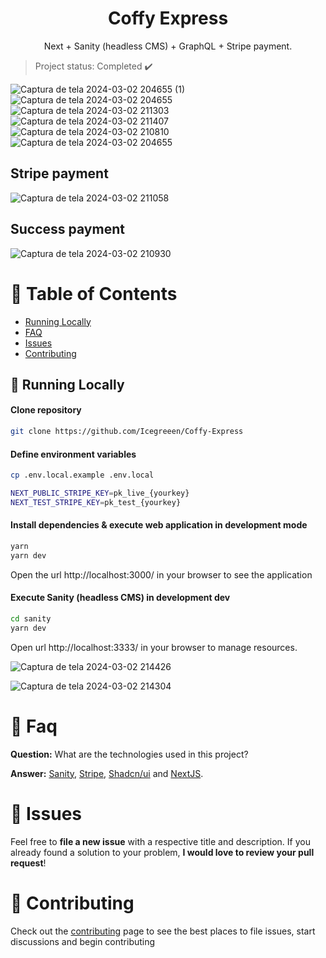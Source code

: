 <h1 align="center">
    Coffy Express
</h1>

<p align=center>Next + Sanity (headless CMS) + GraphQL + Stripe payment.</p>

> Project status: Completed :heavy_check_mark:

![Captura de tela 2024-03-02 204655 (1)](https://github.com/Icegreeen/Coffy-Express/assets/56550632/6ad806ec-c98f-43eb-802d-96bc0b90130b)
![Captura de tela 2024-03-02 204655](https://github.com/Icegreeen/Coffy-Express/assets/56550632/e6c45452-c867-40a0-9fea-da3b9c562295)
![Captura de tela 2024-03-02 211303](https://github.com/Icegreeen/Coffy-Express/assets/56550632/f20e5d28-2df2-4525-b69f-698548100ca9)
![Captura de tela 2024-03-02 211407](https://github.com/Icegreeen/Coffy-Express/assets/56550632/c11ac009-f102-4395-9029-42a9f650fe01)
![Captura de tela 2024-03-02 210810](https://github.com/Icegreeen/Coffy-Express/assets/56550632/e326a68a-49f0-4291-8d9c-df1ea8a8be43)
![Captura de tela 2024-03-02 204655](https://github.com/Icegreeen/Coffy-Express/assets/56550632/3922d752-b015-4fdd-b0e7-12740e985e5e)
## Stripe payment
![Captura de tela 2024-03-02 211058](https://github.com/Icegreeen/Coffy-Express/assets/56550632/67e5d050-7ce9-43c6-b38a-c398fe8c1639)
## Success payment
![Captura de tela 2024-03-02 210930](https://github.com/Icegreeen/Coffy-Express/assets/56550632/91092f03-e5e0-459e-a220-81bb86880c42)

                      
# :pushpin: Table of Contents

* [Running Locally](#construction_worker-running-locally)
* [FAQ](#postbox-faq)
* [Issues](#bug-issues)
* [Contributing](#tada-contributing)

## :construction_worker: Running Locally

#### Clone repository
```bash
git clone https://github.com/Icegreeen/Coffy-Express
```

#### Define environment variables
```bash
cp .env.local.example .env.local

NEXT_PUBLIC_STRIPE_KEY=pk_live_{yourkey}
NEXT_TEST_STRIPE_KEY=pk_test_{yourkey}
```

#### Install dependencies & execute web application in development mode
```bash
yarn
yarn dev
```
Open the url http://localhost:3000/ in your browser to see the application

#### Execute Sanity (headless CMS) in development dev
```bash
cd sanity
yarn dev
```
Open url http://localhost:3333/ in your browser to manage resources.

![Captura de tela 2024-03-02 214426](https://github.com/Icegreeen/Coffy-Express/assets/56550632/4023b9a3-755c-4b49-8a40-1a6758aaf4d1)

![Captura de tela 2024-03-02 214304](https://github.com/Icegreeen/Coffy-Express/assets/56550632/e4a36fe0-cb06-4a01-85ce-e55c8331343e)


# :postbox: Faq

**Question:** What are the technologies used in this project?

**Answer:** [Sanity](https://www.sanity.io/), [Stripe](https://stripe.com/), [Shadcn/ui](https://ui.shadcn.com/) and [NextJS](https://nextjs.org/).

# :bug: Issues

Feel free to **file a new issue** with a respective title and description. If you already found a solution to your problem, **I would love to review your pull request**!

# :tada: Contributing

Check out the [contributing](https://github.com/Icegreeen/) page to see the best places to file issues, start discussions and begin contributing



